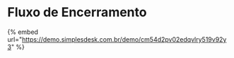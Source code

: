 # Fluxo de Encerramento



{% embed url="https://demo.simplesdesk.com.br/demo/cm54d2pv02edqvlry519v92y3" %}
